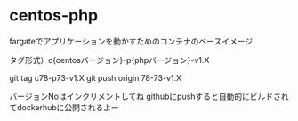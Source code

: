 # centos-php

fargateでアプリケーションを動かすためのコンテナのベースイメージ

タグ形式）c{centosバージョン}-p{phpバージョン}-v1.X

git tag c78-p73-v1.X
git push origin 78-73-v1.X

バージョンNoはインクリメントしてね
githubにpushすると自動的にビルドされてdockerhubに公開されるよー
